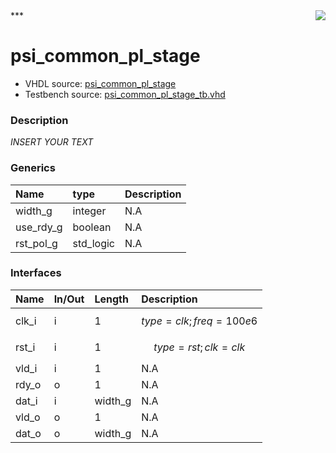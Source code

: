 <img align="right" src="../doc/psi_logo.png">
***

# psi_common_pl_stage
 - VHDL source: [psi_common_pl_stage](C:/Users/stef_b/git/GFA/Libraries/Firmware/VHDL/psi_common/hdl/psi_common_pl_stage.vhd)
 - Testbench source: [psi_common_pl_stage_tb.vhd](../testbench/psi_common_pl_stage_tb/psi_common_pl_stage_tb.vhd)

### Description
*INSERT YOUR TEXT*

### Generics
| Name      | type      | Description   |
|:----------|:----------|:--------------|
| width_g   | integer   | N.A           |
| use_rdy_g | boolean   | N.A           |
| rst_pol_g | std_logic | N.A           |

### Interfaces
| Name   | In/Out   | Length   | Description                |
|:-------|:---------|:---------|:---------------------------|
| clk_i  | i        | 1        | $$ type=clk; freq=100e6 $$ |
| rst_i  | i        | 1        | $$ type=rst; clk=clk $$    |
| vld_i  | i        | 1        | N.A                        |
| rdy_o  | o        | 1        | N.A                        |
| dat_i  | i        | width_g  | N.A                        |
| vld_o  | o        | 1        | N.A                        |
| dat_o  | o        | width_g  | N.A                        |